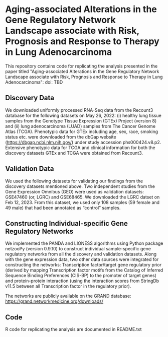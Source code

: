 # Aging-associated Alterations in the Gene Regulatory Network Landscape associate with Risk, Prognosis and Response to Therapy in Lung Adenocarcinoma

This repository contains code for replicating the analysis presented in the paper titled "Aging-associated Alterations in the Gene Regulatory Network Landscape associate with Risk, Prognosis and Response to Therapy in Lung Adenocarcinoma": doi: TBD

## Discovery Data
We downloaded uniformly processed RNA-Seq data from the Recount3 database for the following datasets on May 26, 2022: (i) healthy lung tissue samples from the Genotype Tissue Expression (GTEx) Project (version 8) and (ii) lung adenocarcinoma (LUAD) samples from The Cancer Genome Atlas (TCGA). Phenotypic data for GTEx including age, sex, race, smoking status etc. were downloaded from the dbGap website (https://dbgap.ncbi.nlm.nih.gov/) under study accession phs000424.v8.p2. Extensive phenotypic data for TCGA and clinical information for both the discovery datasets GTEx and TCGA were obtained from Recount3.

## Validation Data
We used the following datasets for validating our findings from the discovery datasets mentioned above. Two independent studies from the Gene Expression Omnibus (GEO) were used as validation datasets: GSE47460 (or, LGRC) and GSE68465. We downloaded the LGRC datset on Feb 12, 2023. From this dataset, we used only 108 samples (59 female and 49 male) that had been annotated as “control” samples.

## Constructing Individual-specific Gene Regulatory Networks
We implemented the PANDA and LIONESS algorithms using Python package netzooPy (version 0.9.10) to construct individual sample-specific gene regulatory networks from all the discovery and validation datasets. Along with the gene expression data, two other data sources were integrated for constructing the networks: Transcription factor/target gene regulatory prior (derived by mapping Transcription factor motifs from the Catalog of Inferred Sequence Binding Preferences (CIS-BP) to the promoter of target genes) and protein-protein interaction (using the interaction scores from StringDb v11.5 between all Transcription factor in the regulatory prior).

The networks are publicly available on the GRAND database: https://grand.networkmedicine.org/downloads/

## Code
R code for replicating the analysis are documented in README.txt
